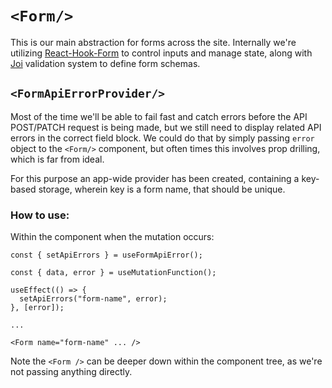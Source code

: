 # `<Form/>`

This is our main abstraction for forms across the site. Internally we're
utilizing [React-Hook-Form](https://react-hook-form.com/) to control inputs and
manage state, along with [Joi](https://joi.dev) validation system to define form
schemas.

## `<FormApiErrorProvider/>`

Most of the time we'll be able to fail fast and catch errors before the API
POST/PATCH request is being made, but we still need to display related API
errors in the correct field block. We could do that by simply passing `error`
object to the `<Form/>` component, but often times this involves prop drilling,
which is far from ideal.

For this purpose an app-wide provider has been created, containing a key-based
storage, wherein key is a form name, that should be unique.

### How to use:

Within the component when the mutation occurs:

```ecmascript 6
const { setApiErrors } = useFormApiError();

const { data, error } = useMutationFunction();

useEffect(() => {
  setApiErrors("form-name", error);
}, [error]);

...

<Form name="form-name" ... />
```

Note the `<Form />` can be deeper down within the component tree, as we're not
passing anything directly.
